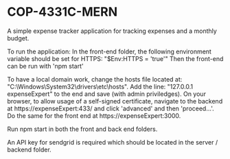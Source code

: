 # COP-4331C-MERN
A simple expense tracker application for tracking expenses and a monthly budget. 


To run the application:
In the front-end folder, the following environment variable should be set for HTTPS: "$Env:HTTPS = 'true'"
Then the front-end can be run with 'npm start'

To have a local domain work, change the hosts file located at: "C:\Windows\System32\drivers\etc\hosts". Add the line: "127.0.0.1  expenseExpert" to the end and save (with admin priviledges).
On your browser, to allow usage of a self-signed certificate, navigate to the backend at https://expenseExpert:433/ and click 'advanced' and then 'proceed...'. Do the same for the front end at https://expenseExpert:3000.

Run npm start in both the front and back end folders. 

An API key for sendgrid is required which should be located in the server / backend folder.
